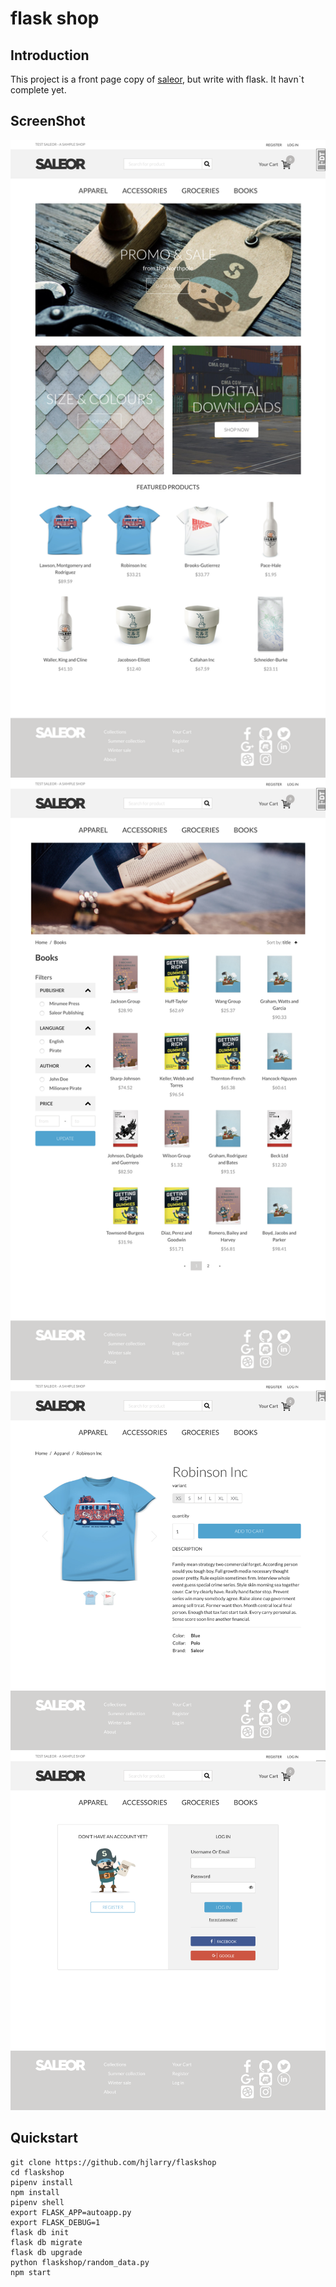 # flask shop


## Introduction
This project is a front page copy of [saleor](https://github.com/mirumee/saleor), but write with flask. 
It havn`t complete yet.

## ScreenShot
![ScreenShot](ScreenShot/1.png)
![ScreenShot](ScreenShot/2.png)
![ScreenShot](ScreenShot/3.png)
![ScreenShot](ScreenShot/4.png)



## Quickstart

```
git clone https://github.com/hjlarry/flaskshop
cd flaskshop
pipenv install
npm install
pipenv shell
export FLASK_APP=autoapp.py
export FLASK_DEBUG=1
flask db init
flask db migrate
flask db upgrade
python flaskshop/random_data.py
npm start
```